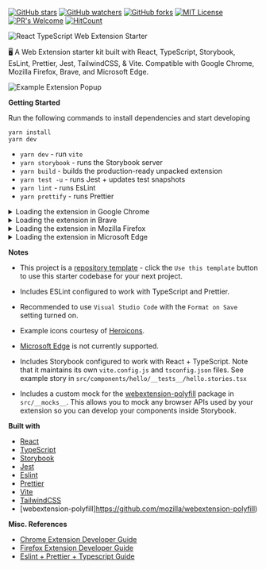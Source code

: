 [![GitHub stars](https://img.shields.io/github/issues/DesignString/react-typescript-web-extension-starter?style=social&label=Stars&style=plastic)]()
[![GitHub watchers](https://img.shields.io/github/forks/DesignString/react-typescript-web-extension-starter?style=social&label=Watch&style=plastic)]()
[![GitHub forks](https://img.shields.io/github/stars/DesignString/react-typescript-web-extension-starter?style=social&label=Fork&style=plastic)]()
[![MIT License](https://img.shields.io/github/license/DesignString/react-typescript-web-extension-starter)](https://github.com/tterb/atomic-design-ui/blob/master/LICENSEs)
[![PR's Welcome](https://img.shields.io/badge/PRs-welcome-brightgreen.svg?style=flat)](http://makeapullrequest.com)
[![HitCount](https://hits.dwyl.com/DesignString/react-typescript-web-extension-starter.svg?style=flat-square&show=unique)](http://hits.dwyl.com/DesignString/react-typescript-web-extension-starter)

![React TypeScript Web Extension Starter](https://i.imgur.com/lYaoyIV.png)

:desktop_computer: A Web Extension starter kit built with React, TypeScript, Storybook, EsLint, Prettier, Jest, TailwindCSS, &amp; Vite. Compatible with Google Chrome, Mozilla Firefox, Brave, and Microsoft Edge.

![Example Extension Popup](https://i.imgur.com/WTgxCDX.png "Example Extension Popup")

**Getting Started**

Run the following commands to install dependencies and start developing

```
yarn install
yarn dev
```

-   `yarn dev` - run `vite`
-   `yarn storybook` - runs the Storybook server
-   `yarn build` - builds the production-ready unpacked extension
-   `yarn test -u` - runs Jest + updates test snapshots
-   `yarn lint` - runs EsLint
-   `yarn prettify` - runs Prettier

<details>
  <summary>Loading the extension in Google Chrome</summary>

In [Google Chrome](https://www.google.com/chrome/), open up [chrome://extensions](chrome://extensions) in a new tab. Make sure the `Developer Mode` checkbox in the upper-right corner is turned on. Click `Load unpacked` and select the `dist` directory in this repository - your extension should now be loaded.

![Installed Extension in Google Chrome](https://i.imgur.com/Y2dQFte.png "Installed Extension in Google Chrome")

</details>

<details>
  <summary>Loading the extension in Brave</summary>

In [Brave](https://brave.com/), open up [brave://extensions](brave://extensions) in a new tab. Make sure the `Developer Mode` checkbox in the upper-right corner is turned on. Click `Load unpacked` and select the `dist` directory in this repository - your extension should now be loaded.

![Installed Extension in Brave](https://i.imgur.com/rKsbtcO.png "Installed Extension in Brave")

</details>

<details>
  <summary>Loading the extension in Mozilla Firefox</summary>

In [Mozilla Firefox](https://www.mozilla.org/en-US/firefox/new/), open up the [about:debugging](about:debugging) page in a new tab. Click the `This Firefox` link in the sidebar. One the `This Firefox` page, click the `Load Temporary Add-on...` button and select the `manfiest.json` from the `dist` directory in this repository - your extension should now be loaded.

![Installed Extension in Mozilla Firefox](https://i.imgur.com/FKfTw4B.png "Installed Extension in Mozilla Firefox")

</details>

<details>
  <summary>Loading the extension in Microsoft Edge</summary>

In [Microsoft Edge](https://www.microsoft.com/en-us/edge), open up [edge://extensions](edge://extensions) in a new tab. Make sure the `Developer Mode` checkbox in the lower-left corner is turned on. Click `Load unpacked` and select the `dist` directory in this repository - your extension should now be loaded.

![Installed Extension in Microsoft Edge](https://i.imgur.com/ykesx0g.png "Installed Extension in Microsoft Edge")

</details>

**Notes**

-   This project is a [repository template](https://github.blog/2019-06-06-generate-new-repositories-with-repository-templates/) - click the `Use this template` button to use this starter codebase for your next project.

-   Includes ESLint configured to work with TypeScript and Prettier.

-   Recommended to use `Visual Studio Code` with the `Format on Save` setting turned on.

-   Example icons courtesy of [Heroicons](https://heroicons.com/).

-   [Microsoft Edge](https://www.microsoft.com/en-us/edge) is not currently supported.

-   Includes Storybook configured to work with React + TypeScript. Note that it maintains its own `vite.config.js` and `tsconfig.json` files. See example story in `src/components/hello/__tests__/hello.stories.tsx`

-   Includes a custom mock for the [webextension-polyfill](https://github.com/Lusito/webextension-polyfill-ts) package in `src/__mocks__`. This allows you to mock any browser APIs used by your extension so you can develop your components inside Storybook.

**Built with**

-   [React](https://reactjs.org)
-   [TypeScript](https://www.typescriptlang.org/)
-   [Storybook](https://storybook.js.org/)
-   [Jest](https://jestjs.io)
-   [Eslint](https://eslint.org/)
-   [Prettier](https://prettier.io/)
-   [Vite](https://vitejs.dev/)
-   [TailwindCSS](https://tailwindcss.com/)
-   [webextension-polyfill]https://github.com/mozilla/webextension-polyfill)

**Misc. References**

-   [Chrome Extension Developer Guide](https://developer.chrome.com/extensions/devguide)
-   [Firefox Extension Developer Guide](https://developer.mozilla.org/en-US/docs/Mozilla/Add-ons/WebExtensions/Your_first_WebExtension)
-   [Eslint + Prettier + Typescript Guide](https://dev.to/robertcoopercode/using-eslint-and-prettier-in-a-typescript-project-53jb)
